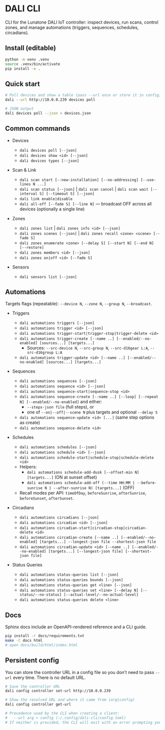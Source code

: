 # DALI CLI

CLI for the Lunatone DALI IoT controller: inspect devices, run scans, control zones, and manage automations (triggers, sequences, schedules, circadians).

## Install (editable)
```bash
python -m venv .venv
source .venv/bin/activate
pip install -e .
```

## Quick start
```bash
# Poll devices and show a table (pass --url once or store it in config)
dali --url http://10.0.0.239 devices poll

# JSON output
dali devices poll --json > devices.json
```

## Common commands

- Devices
  - `dali devices poll [--json]`
  - `dali devices show <id> [--json]`
  - `dali devices types [--json]`

- Scan & Link
  - `dali scan start [--new-installation] [--no-addressing] [--use-lines N ...]`
  - `dali scan status [--json]` | `dali scan cancel` | `dali scan wait [--interval S] [--timeout S] [--json]`
  - `dali link enable|disable`
  - `dali all-off [--fade S] [--line N]` — broadcast OFF across all devices (optionally a single line)

- Zones
  - `dali zones list` | `dali zones info <id> [--json]`
  - `dali zones scenes [--json]` | `dali zones recall <zone> <scene> [--fade S]`
  - `dali zones enumerate <zone> [--delay S] [--start N] [--end N] [--restore]`
  - `dali zones members <id> [--json]`
  - `dali zones on|off <id> [--fade S]`

- Sensors
  - `dali sensors list [--json]`

## Automations

Targets flags (repeatable): `--device N`, `--zone N`, `--group N`, `--broadcast`.

- Triggers
  - `dali automations triggers [--json]`
  - `dali automations trigger <id> [--json]`
  - `dali automations trigger-start|trigger-stop|trigger-delete <id>`
  - `dali automations trigger-create [--name ..] [--enabled/--no-enabled] [sources...] [targets...]`
    - Sources: `--src-device N`, `--src-group N`, `--src-d16gear L:A`, `--src-d16group L:A`
  - `dali automations trigger-update <id> [--name ..] [--enabled/--no-enabled] [sources...] [targets...]`

- Sequences
  - `dali automations sequences [--json]`
  - `dali automations sequence <id> [--json]`
  - `dali automations sequence-start|sequence-stop <id>`
  - `dali automations sequence-create [--name ..] [--loop] [--repeat N] [--enabled/--no-enabled]` and either:
    - `--steps-json file` (full steps), or
    - one of `--on|--off|--scene N` plus targets and optional `--delay S`
  - `dali automations sequence-update <id> [...]` (same step options as create)
  - `dali automations sequence-delete <id>`

- Schedules
  - `dali automations schedules [--json]`
  - `dali automations schedule <id> [--json]`
  - `dali automations schedule-start|schedule-stop|schedule-delete <id>`
  - Helpers:
    - `dali automations schedule-add-dusk [--offset-min N] [targets...]` (ON at sunset offset)
    - `dali automations schedule-add-off (--time HH:MM | --before-sunrise N | --after-sunrise N) [targets...]` (OFF)
  - Recall modes per API: `timeOfDay`, `beforeSunrise`, `afterSunrise`, `beforeSunset`, `afterSunset`.

- Circadians
  - `dali automations circadians [--json]`
  - `dali automations circadian <id> [--json]`
  - `dali automations circadian-start|circadian-stop|circadian-delete <id>`
  - `dali automations circadian-create [--name ..] [--enabled/--no-enabled] [targets...] --longest-json file --shortest-json file`
  - `dali automations circadian-update <id> [--name ..] [--enabled/--no-enabled] [targets...] [--longest-json file] [--shortest-json file]`

- Status Queries
  - `dali automations status-queries list [--json]`
  - `dali automations status-queries bounds [--json]`
  - `dali automations status-queries get <line> [--json]`
  - `dali automations status-queries set <line> [--delay N] [--status/--no-status] [--actual-level/--no-actual-level]`
  - `dali automations status-queries delete <line>`

## Docs

Sphinx docs include an OpenAPI-rendered reference and a CLI guide.

```bash
pip install -r docs/requirements.txt
make -C docs html
# open docs/build/html/index.html
```

## Persistent config

You can store the controller URL in a config file so you don’t need to pass `--url` every time. There is no default URL.

```bash
# Save the controller URL
dali config controller set-url http://10.0.0.239

# Show the resolved URL and where it came from (arg|config)
dali config controller get-url

# Precedence used by the CLI when creating a client:
#   --url arg > config (~/.config/dali-cli/config.toml)
# If neither is provided, the CLI will exit with an error prompting you to set the URL.
```
